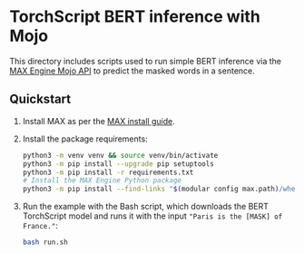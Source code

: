 # TorchScript BERT inference with Mojo

This directory includes scripts used to run simple BERT inference via the [MAX
Engine Mojo API](https://docs.modular.com/max/api/mojo/engine/) to
predict the masked words in a sentence.

## Quickstart

1. Install MAX as per the [MAX install
    guide](https://docs.modular.com/max/install/).

2. Install the package requirements:

    ```sh
    python3 -m venv venv && source venv/bin/activate
    python3 -m pip install --upgrade pip setuptools
    python3 -m pip install -r requirements.txt
    # Install the MAX Engine Python package
    python3 -m pip install --find-links "$(modular config max.path)/wheels" max-engine
    ```

3. Run the example with the Bash script, which downloads the BERT TorchScript
   model and runs it with the input `"Paris is the [MASK] of France."`:

    ```sh
    bash run.sh
    ```
